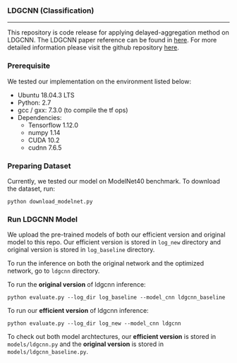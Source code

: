 ### LDGCNN (Classification)
------------
This repository is code release for applying delayed-aggregation method on LDGCNN. The LDGCNN paper reference can be found in [here](https://arxiv.org/pdf/1904.10014.pdf). 
For more detailed information please visit the github repository [here](https://github.com/KuangenZhang/ldgcnn). 

### Prerequisite
We tested our implementation on the environment listed below:
-   Ubuntu 18.04.3 LTS
-   Python: 2.7 <br>
- gcc / gxx: 7.3.0 (to compile the tf ops)
-   Dependencies:
    - Tensorflow 1.12.0 
    - numpy 1.14
    - CUDA 10.2
    - cudnn 7.6.5

### Preparing Dataset 
Currently, we tested our model on ModelNet40 benchmark. To download the dataset, run: 
```
python download_modelnet.py
``` 

### Run LDGCNN Model

We upload the pre-trained models of both our efficient version and original model to this repo. Our efficient version is stored in `log_new` directory and original version is stored in `log_baseline` directory. 

To run the inference on both the original network and the optimized network, go to `ldgcnn` directory.

To run the **original version** of ldgcnn inference:
```
python evaluate.py --log_dir log_baseline --model_cnn ldgcnn_baseline
```
To run our **efficient version** of ldgcnn inference:
```
python evaluate.py --log_dir log_new --model_cnn ldgcnn
```

To check out both model archtectures, our **efficient version** is stored in `models/ldgcnn.py` and the **original version** is stored in `models/ldgcnn_baseline.py`.

